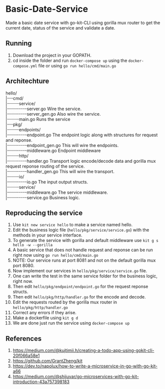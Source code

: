 # Basic-Date-Service

Made a basic date service with go-kit-CLI using gorilla mux router to get the current date, status of the service and validate a date.

## Running

1. Download the project in your GOPATH.
2. cd inside the folder and run `docker-compose up` using the `docker-compose.yml` file or using `go run hello/cmd/main.go` 

## Architechture

hello/  
|---cmd/  
|------service/  
|----------server.go          Wire the service.  
|----------server_gen.go      Also wire the service.  
|------main.go                Runs the service  
|---pkg/  
|------endpoints/  
|----------endpoint.go        The endpoint logic along with structures for request and reponse.  
|----------endpoint_gen.go    This will wire the endpoints.  
|----------middleware.go      Endpoint middleware  
|------http/  
|----------handler.go         Transport logic encode/decode data and gorilla mux request reponse routing of the service.  
|----------handler_gen.go     This will wire the transport.  
|------io/  
|----------io.go              The input output structs.  
|------service/  
|----------middleware.go      The service middleware.  
|----------service.go         Business logic.  

## Reproducing the service

1. Use `kit new service hello` to make a service named hello.
2. Edit the business logic file (`hello/pkg/service/service.go`) with the methods in your service interface.
3. To generate the service with gorilla and default middleware use `kit g s hello -w --gorilla`
4. A basic service that does not handle request and reponse can be run right now using `go run hello/cmd/main.go`
5. NOTE: Our service runs at port 8081 and not on the default gorilla mux port 8080.
6. Now implement our services in `hello/pkg/service/service.go` file.
7. One can write the test in the same service folder for the business logic, right now.
8. Then edit `hello/pkg/endpoint/endpoint.go` for the request reponse structs.
9. Then edit `hello/pkg/http/handler.go` for the encode and decode.
10. Edit the requests routed by the gorilla mux router in `hello/pkg/http/handler.go`
11. Correct any errors if they arise.
12. Make a dockerfile using `kit g d`
13. We are done just run the service using `docker-compose up`

## References

1. https://medium.com/@kujtimii.h/creating-a-todo-app-using-gokit-cli-20f066a58e1
2. https://github.com/GrantZheng/kit
3. https://dev.to/napolux/how-to-write-a-microservice-in-go-with-go-kit-a66
4. https://medium.com/@shijuvar/go-microservices-with-go-kit-introduction-43a757398183
